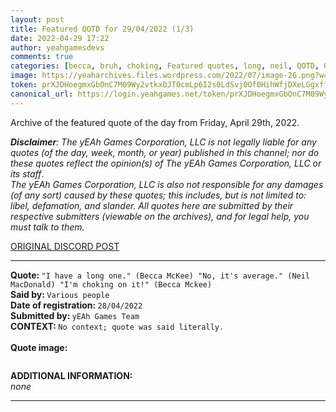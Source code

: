 ```yaml
---
layout: post
title: Featured QOTD for 29/04/2022 (1/3)
date: 2022-04-29 17:22
author: yeahgamesdevs
comments: true
categories: [becca, bruh, choking, Featured quotes, long, neil, QOTD, Quotes]
image: https://yeaharchives.files.wordpress.com/2022/07/image-26.png?w=508
token: prXJDHoegmxGbOnC7M09Wy2vtkxDJTOcmLp6I2s0LdSvj0Of0HihWfjDXeLGgxff2zr5HuWcNnjvdGuGXibDTFCirQxapMEHDqn5vW8PuQL7Hgm6NqqyIEbONrZLhJnmFxLFqlnAeel4
canonical_url: https://login.yeahgames.net/token/prXJDHoegmxGbOnC7M09Wy2vtkxDJTOcmLp6I2s0LdSvj0Of0HihWfjDXeLGgxff2zr5HuWcNnjvdGuGXibDTFCirQxapMEHDqn5vW8PuQL7Hgm6NqqyIEbONrZLhJnmFxLFqlnAeel4
---
```

<!-- wp:paragraph -->
<p>Archive of the featured quote of the day from Friday, April 29th, 2022. </p>
<!-- /wp:paragraph -->

<!-- wp:paragraph -->
<p><em><strong>Disclaimer</strong>: The yEAh Games Corporation, LLC is not legally liable for any quotes (of the day, week, month, or year) published in this channel; nor do these quotes reflect the opinion(s) of The yEAh Games Corporation, LLC or its staff</em>.<br><em>The yEAh Games Corporation, LLC is also not responsible for any damages (of any sort) caused by these quotes; this includes, but is not limited to: libel, defamation, and slander. All quotes here are submitted by their respective submitters (viewable on the archives), and for legal help, you must talk to them.</em><br><a href="https://cdn.discordapp.com/attachments/958100064079839303/964566123628609628/unknown.png"></a></p>
<!-- /wp:paragraph -->

<!-- wp:buttons {"layout":{"type":"flex","justifyContent":"left"}} -->
<div class="wp-block-buttons"><!-- wp:button {"textColor":"vivid-cyan-blue","align":"center","style":{"border":{"radius":"18px"}},"className":"is-style-fill"} -->
<div class="wp-block-button aligncenter is-style-fill"><a class="wp-block-button__link has-vivid-cyan-blue-color has-text-color wp-element-button" href="https://discord.com/channels/887052880782176266/958100064079839303/969695867579805746" style="border-radius:18px;">ORIGINAL DISCORD POST</a></div>
<!-- /wp:button --></div>
<!-- /wp:buttons -->

<!-- wp:separator {"align":"center","className":"is-style-wide"} -->
<hr class="wp-block-separator aligncenter has-alpha-channel-opacity is-style-wide" />
<!-- /wp:separator -->

<!-- wp:paragraph -->
<p><strong>Quote: </strong><code>"I have a long one." (Becca McKee) "No, it's average." (Neil MacDonald) "I'm choking on it!" (Becca Mckee)</code><br><strong>Said by: </strong><code>Various people</code><br><strong>Date of registration: </strong><code>28/04/2022</code> <br><strong>Submitted by: </strong><code>yEAh Games Team</code><br><strong>CONTEXT: </strong><code>No context; quote was said literally.<br></code><br><strong>Quote image:</strong></p>
<!-- /wp:paragraph -->

<!-- wp:image {"id":786,"sizeSlug":"large","linkDestination":"none"} -->
<figure class="wp-block-image size-large"><img src="https://yeaharchives.files.wordpress.com/2022/07/image-26.png?w=508" alt="" class="wp-image-786" /></figure>
<!-- /wp:image -->

<!-- wp:paragraph -->
<p><strong>ADDITIONAL INFORMATION:</strong><br><em>none</em></p>
<!-- /wp:paragraph -->

<!-- wp:separator {"className":"is-style-wide"} -->
<hr class="wp-block-separator has-alpha-channel-opacity is-style-wide" />
<!-- /wp:separator -->
